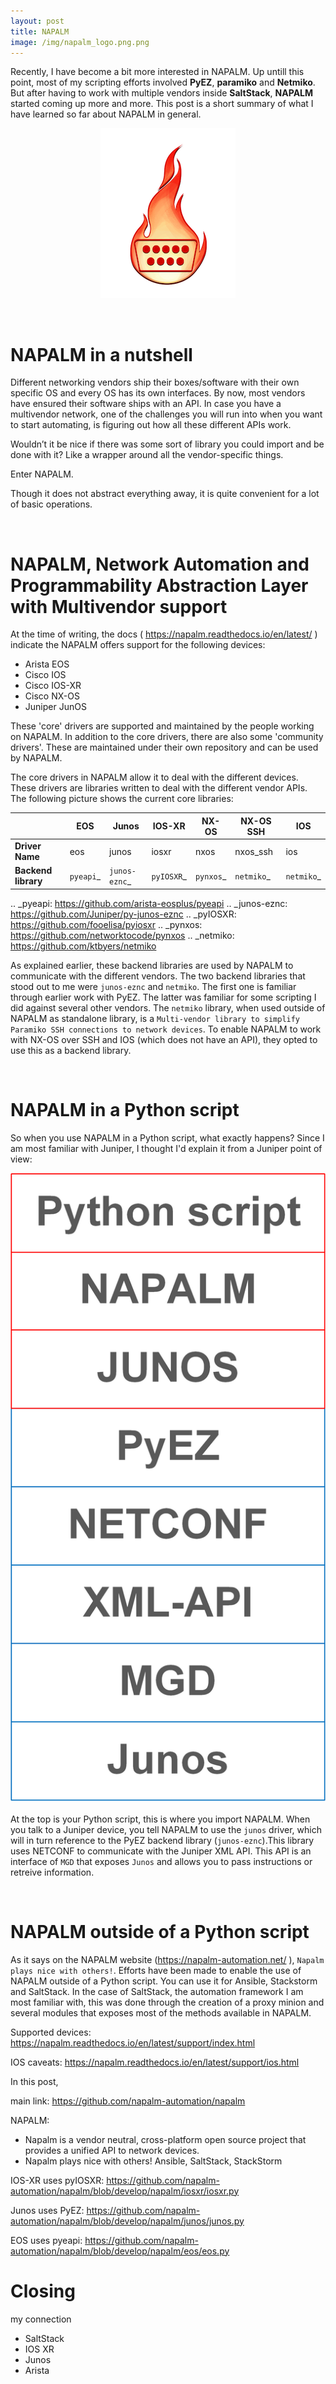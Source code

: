 ```yaml
---
layout: post
title: NAPALM
image: /img/napalm_logo.png.png
---
```


Recently, I have become a bit more interested in NAPALM. Up untill this point, most of my scripting efforts involved <b>PyEZ</b>, <b>paramiko</b> and <b>Netmiko</b>. But after having to work with multiple vendors inside <b>SaltStack</b>, <b>NAPALM</b> started coming up more and more. This post is a short summary of what I have learned so far about NAPALM in general.  

<p align="center">
  <img src="https://github.com/saidvandeklundert/saidvandeklundert.github.io/blob/napalm/img/napalm_logo.png">
</p>
<br>

NAPALM in a nutshell
====================

Different networking vendors ship their boxes/software with their own specific OS and every OS has its own interfaces. By now, most vendors have ensured their software ships with an API. In case you have a multivendor network, one of the challenges you will run into when you want to start automating, is figuring out how all these different APIs work.

Wouldn’t it be nice if there was some sort of library you could import and be done with it? Like a wrapper around all the vendor-specific things.

Enter NAPALM.

Though it does not abstract everything away, it is quite convenient for a lot of basic operations.

<br>

NAPALM, Network Automation and Programmability Abstraction Layer with Multivendor support
=========================================================================================


At the time of writing, the docs ( https://napalm.readthedocs.io/en/latest/ ) indicate the NAPALM offers support for the following devices:
- Arista EOS
- Cisco IOS
- Cisco IOS-XR
- Cisco NX-OS
- Juniper JunOS

These 'core' drivers are supported and maintained by the people working on NAPALM. In addition to the core drivers, there are also some 'community drivers'. These are maintained under their own repository and can be used by NAPALM.

The core drivers in NAPALM allow it to deal with the different devices. These drivers are libraries written to deal with the different vendor APIs. The following picture shows the current core libraries:

  
  |                     | EOS       | Junos         | IOS-XR     | NX-OS     | NX-OS SSH  | IOS
  | ------------------- | --------- | ------------- | ---------- | --------- | ---------- | ---- 
  | **Driver Name**     | eos       | junos         | iosxr      | nxos      | nxos_ssh   | ios
  | **Backend library** | `pyeapi`_ | `junos-eznc`_ | `pyIOSXR`_ | `pynxos`_ | `netmiko`_ | `netmiko`_
  

.. _pyeapi: https://github.com/arista-eosplus/pyeapi
.. _junos-eznc: https://github.com/Juniper/py-junos-eznc
.. _pyIOSXR: https://github.com/fooelisa/pyiosxr
.. _pynxos: https://github.com/networktocode/pynxos
.. _netmiko: https://github.com/ktbyers/netmiko

As explained earlier, these backend libraries are used by NAPALM to communicate with the different vendors. The two backend libraries that stood out to me were `junos-eznc` and `netmiko`. The first one is familiar through earlier work with PyEZ. The latter was familiar for some scripting I did against several other vendors. The `netmiko` library, when used outside of NAPALM as standalone library, is a `Multi-vendor library to simplify Paramiko SSH connections to network devices`. To enable NAPALM to work with NX-OS over SSH and IOS (which does not have an API), they opted to use this as a backend library.

<br>

NAPALM in a Python script
=========================

So when you use NAPALM in a Python script, what exactly happens? Since I am most familiar with Juniper, I thought I'd explain it from a Juniper point of view:

![NAPALM talking to Junos](/img/napalm_talking_to_junos.png "NAPALM talking to Junos")

At the top is your Python script, this is where you import NAPALM. When you talk to a Juniper device, you tell NAPALM to use the `junos` driver, which will in turn reference to the PyEZ backend library (`junos-eznc`).This library uses NETCONF to communicate with the Juniper XML API. This API is an interface of `MGD` that exposes `Junos` and allows you to pass instructions or retreive information.

<br>

NAPALM outside of a Python script
=================================


As it says on the NAPALM website (https://napalm-automation.net/ ), `Napalm plays nice with others!`. Efforts have been made to enable the use of NAPALM outside of a Python script. You can use it for Ansible, Stackstorm and SaltStack. In the case of SaltStack, the automation framework I am most familiar with, this was done through the creation of a proxy minion and several modules that exposes most of the methods available in NAPALM.











Supported devices:
https://napalm.readthedocs.io/en/latest/support/index.html

IOS caveats:
https://napalm.readthedocs.io/en/latest/support/ios.html




In this post,

main link: https://github.com/napalm-automation/napalm





NAPALM:
- Napalm is a vendor neutral, cross-platform open source project that provides a unified API to network devices.
- Napalm plays nice with others! Ansible, SaltStack, StackStorm


IOS-XR uses pyIOSXR:
https://github.com/napalm-automation/napalm/blob/develop/napalm/iosxr/iosxr.py

Junos uses PyEZ:
https://github.com/napalm-automation/napalm/blob/develop/napalm/junos/junos.py

EOS uses pyeapi:
https://github.com/napalm-automation/napalm/blob/develop/napalm/eos/eos.py


Closing
============

my connection
- SaltStack
- IOS XR
- Junos
- Arista